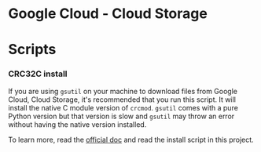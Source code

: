 # Google Cloud - Cloud Storage

# Scripts

### CRC32C install

If you are using `gsutil` on your machine to download files from Google Cloud, Cloud Storage, it's recommended that you run this script. It will install the native C module version of `crcmod`. `gsutil` comes with a pure Python version but that version is slow and `gsutil` may throw an error without having the native version installed. 

To learn more, read the [official doc](https://cloud.google.com/storage/docs/gsutil/addlhelp/CRC32CandInstallingcrcmod) and read the install script in this project. 